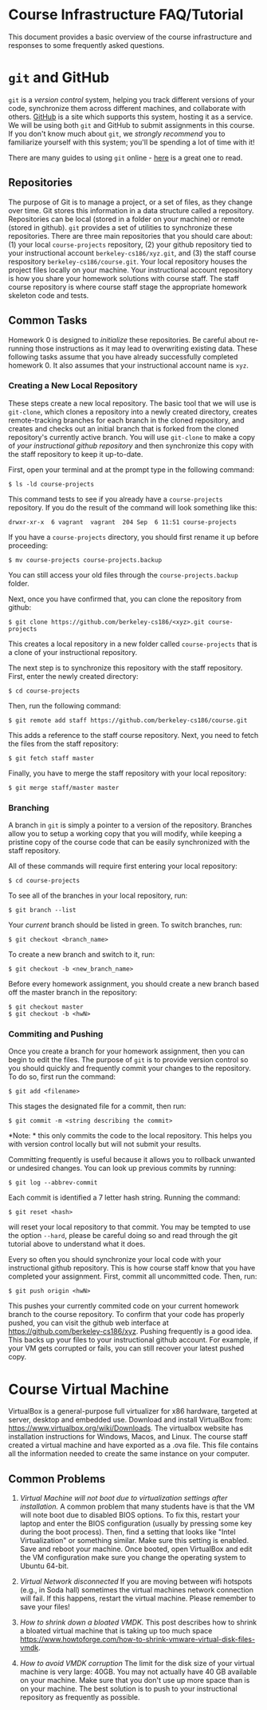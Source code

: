 # Course Infrastructure FAQ/Tutorial
This document provides a basic overview of the course infrastructure and responses 
to some frequently asked questions.

# `git` and GitHub
`git` is a *version control* system, helping you track different versions of
your code, synchronize them across different machines, and collaborate with
others. [GitHub](https://github.com) is a site which supports this system,
hosting it as a service. We will be using both `git` and GitHub to submit assignments in this course. If
you don't know much about `git`, we *strongly recommend* you to familiarize
yourself with this system; you'll be spending a lot of time with it!

There are many guides to using `git` online -
[here](http://git-scm.com/book/en/v1/Getting-Started) is a great one to read.

## Repositories
The purpose of Git is to manage a project, or a set of files, as they change over time. Git stores this information in a data structure called a repository. Repositories can be local (stored in a folder on your machine) or remote (stored in github). `git` provides a set of utilities to synchronize these repositories. There are three main repositories that you should care about: (1) your local `course-projects` repository, (2) your github repository tied to your instructional account `berkeley-cs186/xyz.git`, and (3) the staff course respository `berkeley-cs186/course.git`. Your local repository houses the project files locally on your machine. Your instructional account repository is how you share your homework solutions with course staff. The staff course repository is where course staff stage the appropriate homework skeleton code and tests. 

## Common Tasks
Homework 0 is designed to *initialize* these repositories. Be careful about re-running those instructions as it may lead to overwriting existing data. These following tasks assume that you have already successfully completed homework 0. It also assumes that your instructional account name is `xyz`.

### Creating a New Local Repository
These steps create a new local repository. The basic tool that we will use is `git-clone`, which clones a repository into a newly created directory, creates remote-tracking branches for each branch in the cloned repository, and creates and checks out an initial branch that is forked from the cloned repository's currently active branch. You will use `git-clone` to make a copy of *your instructional github repository* and then synchronize this copy with the staff repository to keep it up-to-date.

First, open your terminal and at the prompt type in the following command:
```
$ ls -ld course-projects
```
This command tests to see if you already have a `course-projects` repository. If you do the result of the command will look something like this:
```
drwxr-xr-x  6 vagrant  vagrant  204 Sep  6 11:51 course-projects
```
If you have a `course-projects` directory, you should first rename it up before proceeding:
```
$ mv course-projects course-projects.backup
```
You can still access your old files through the `course-projects.backup` folder.

Next, once you have confirmed that, you can clone the repository from github:
```
$ git clone https://github.com/berkeley-cs186/<xyz>.git course-projects
```
This creates a local repository in a new folder called `course-projects` that is a clone of your instructional repository.

The next step is to synchronize this repository with the staff repository. First, enter the newly created directory:
```
$ cd course-projects
```
Then, run the following command: 
```
$ git remote add staff https://github.com/berkeley-cs186/course.git
```
This adds a reference to the staff course repository. Next, you need to fetch the files from the staff repository:
```
$ git fetch staff master
```
Finally, you have to merge the staff repository with your local repository:
```
$ git merge staff/master master
```

### Branching
A branch in `git` is simply a pointer to a version of the repository. Branches allow you to setup a working copy that you will modify, while keeping a pristine copy of the course code that can be easily synchronized with the staff repository. 

All of these commands will require first entering your local repository:
```
$ cd course-projects
```

To see all of the branches in your local repository, run:
```
$ git branch --list
```

Your *current* branch should be listed in green. To switch branches, run:
```
$ git checkout <branch_name>
```

To create a new branch and switch to it, run:
```
$ git checkout -b <new_branch_name>
```

Before every homework assignment, you should create a new branch based off the master branch in the repository:
```
$ git checkout master
$ git checkout -b <hwN>
```

### Commiting and Pushing
Once you create a branch for your homework assignment, then you can begin to edit the files. The purpose of `git` is to provide version control so you should quickly and frequently commit your changes to the repository. To do so, first run the command:
```
$ git add <filename>
```
This stages the designated file for a commit, then run:
```
$ git commit -m <string describing the commit>
```
*Note: * this only commits the code to the local repository. This helps you with version control locally but will not submit your results.

Committing frequently is useful because it allows you to rollback unwanted or undesired changes. You can look up previous commits by running:
```
$ git log --abbrev-commit
```
Each commit is identified a 7 letter hash string. Running the command:
```
$ git reset <hash>
```
will reset your local repository to that commit. You may be tempted to use the option `--hard`, please be careful doing so and read through the git tutorial above to understand what it does.

Every so often you should synchronize your local code with your instructional github repository. This is how course staff know that you have completed your assignment. First, commit all uncommitted code. Then, run:
```
$ git push origin <hwN>
```
This pushes your currently commited code on your current homework branch to the course repository. 
To confirm that your code has properly pushed, you can visit the github web interface at https://github.com/berkeley-cs186/xyz. 
Pushing frequently is a good idea. This backs up your files to your instructional github account. For example, if your VM gets corrupted or fails, you can still recover your latest pushed copy.

# Course Virtual Machine
VirtualBox is a general-purpose full virtualizer for x86 hardware, targeted at server, desktop and embedded use. Download and install VirtualBox from: <https://www.virtualbox.org/wiki/Downloads>. The virtualbox website has installation instructions for Windows, Macos, and Linux. The course staff created a virtual machine and have exported as a .ova file. This file contains all the information needed to create the same instance on your computer.

## Common Problems
1. *Virtual Machine will not boot due to virtualization settings after installation.* A common problem that many students have is that the VM will note boot due to disabled BIOS options. To fix this, restart your laptop and enter the BIOS configuration (usually by pressing some key during the boot process). Then, find a setting that looks like "Intel Virtualization" or something similar. Make sure this setting is enabled. Save and reboot your machine. Once booted, open VirtualBox and edit the VM configuration make sure you change the operating system to Ubuntu 64-bit.

2. *Virtual Network disconnected* If you are moving between wifi hotspots (e.g., in Soda hall) sometimes the virtual machines network connection will fail. If this happens, restart the virtual machine. Please remember to save your files!

3. *How to shrink down a bloated VMDK.* This post describes how to shrink a bloated virtual machine that is taking up too much space <https://www.howtoforge.com/how-to-shrink-vmware-virtual-disk-files-vmdk>.

4. *How to avoid VMDK corruption* The limit for the disk size of your virtual machine is very large: 40GB.  You may not actually have 40 GB available on your machine. Make sure that you don't use up more space than is on your machine. The best solution is to push to your instructional repository as frequently as possible.

